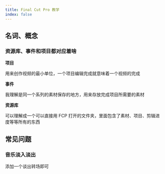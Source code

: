 ```yaml
---
title: Final Cut Pro 教学
index: false
---
```


## 名词、概念

### 资源库、事件和项目都对应着啥

**项目**

用来创作视频的最小单位，一个项目编辑完成就意味着一个视频的完成

**事件**

我理解是同一个系列的素材保存的地方，用来存放完成项目所需要的素材

**资源库**

可以理解成一个可以直接用 FCP 打开的文件夹，里面包含了素材、项目、剪辑进度等等所有的东西

## 常见问题

### 音乐淡入淡出

添加一个谈出转场即可
